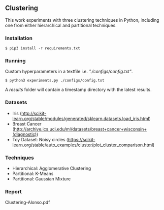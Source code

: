 ## Clustering
This work experiments with three clustering techniques in Python, including one from either hierarchical and partitional
techniques.

### Installation
```shell
$ pip3 install -r requirements.txt
```

### Running

Custom hyperparameters in a textfile i.e. _"./configs/config.txt"_.

```shell
$ python3 experiments.py ./configs/config.txt
```

A _results_ folder will contain a timestamp directory with the latest results.

### Datasets
* Iris (http://scikit-learn.org/stable/modules/generated/sklearn.datasets.load_iris.html) 
* Breast Cancer (http://archive.ics.uci.edu/ml/datasets/breast+cancer+wisconsin+(diagnostic))
* Toy Dataset: Noisy circles (https://scikit-learn.org/stable/auto_examples/cluster/plot_cluster_comparison.html)

### Techniques
* Hierarchical: Agglomerative Clustering
* Partitional: K-Means
* Partitional: Gaussian Mixture

### Report
Clustering-Alonso.pdf